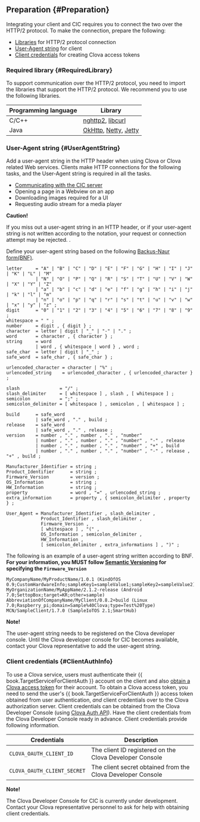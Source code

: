 ## Preparation {#Preparation}
Integrating your client and CIC requires you to connect the two over the HTTP/2 protocol. To make the connection, prepare the following:

* [Libraries](#RequiredLibrary) for HTTP/2 protocol connection
* [User-Agent string](#UserAgentString) for client
* [Client credentials](#ClientAuthInfo) for creating Clova access tokens


### Required library {#RequiredLibrary}

To support communication over the HTTP/2 protocol, you need to import the libraries that support the HTTP/2 protocol. We recommend you to use the following libraries.

| Programming language | Library               |
|---------|------------------------------------|
| C/C++   | [nghttp2](https://nghttp2.org/), [libcurl](https://curl.haxx.se/libcurl/) |
| Java    | [OkHttp](http://square.github.io/okhttp/), [Netty](http://netty.io/), [Jetty](http://www.eclipse.org/jetty/) |


### User-Agent string {#UserAgentString}

Add a user-agent string in the HTTP header when using Clova or Clova related Web services. Clients make HTTP connections for the following tasks, and the User-Agent string is required in all the tasks.

* [Communicating with the CIC server](#ConnectToCIC)
* Opening a page in a Webview on an app
* Downloading images required for a UI
* Requesting audio stream for a media player

<div class="danger">
  <p><strong>Caution!</strong></p>
  <p>If you miss out a user-agent string in an HTTP header, or if your user-agent string is not written according to the notation, your request or connection attempt may be rejected.
.</p>
</div>

Define your user-agent string based on the following [Backus-Naur form(BNF)](https://en.wikipedia.org/wiki/Backus%E2%80%93Naur_form).

```
letter     = "A" | "B" | "C" | "D" | "E" | "F" | "G" | "H" | "I" | "J" | "K" | "L" | "M"
           | "N" | "O" | "P" | "Q" | "R" | "S" | "T" | "U" | "V" | "W" | "X" | "Y" | "Z"
           | "a" | "b" | "c" | "d" | "e" | "f" | "g" | "h" | "i" | "j" | "k" | "l" | "m"
           | "n" | "o" | "p" | "q" | "r" | "s" | "t" | "u" | "v" | "w" | "x" | "y" | "z" ;
digit      = "0" | "1" | "2" | "3" | "4" | "5" | "6" | "7" | "8" | "9" ;
whitespace = " " ;
number     = digit , { digit } ;
character  = letter | digit | "_" | "-" | "." ;
word       = character , { character } ;
string     = word
           | word , { whitespace | word } , word ;
safe_char  = letter | digit | "_" ;
safe_word  = safe_char , { safe_char } ;

urlencoded_character = character | "%" ;
urlencoded_string    = urlencoded_character , { urlencoded_character } ;

slash               = "/" ;
slash_delimiter     = [ whitespace ] , slash , [ whitespace ] ;
semicolon           = ";" ;
semicolon_delimiter = [ whitespace ] , semicolon , [ whitespace ] ;

build      = safe_word
           | safe_word , "." , build ;
release    = safe_word
           | safe_word , "." , release ;
version    = number , "." , number , "." , "number"
           | number , "." , number , "." , "number" , "-" , release
           | number , "." , number , "." , "number" , "+" , build
           | number , "." , number , "." , "number" , "-" , release , "+" , build ;

Manufacturer_Identifier = string ;
Product_Identifier      = string ;
Firmware_Version        = version ;
OS_Information          = string ;
HW_Information          = string ;
property                = word , "=" , urlencoded_string ;
extra_information       = property , { semicolon_delimiter , property } ;

User_Agent = Manufacturer_Identifier , slash_delimiter ,
             Product_Identifier , slash_delimiter ,
             Firmware_Version ,
             [ whitespace ] , "(" ,
             OS_Information , semicolon_delimiter ,
             HW_Information ,
             [ semicolon_delimiter , extra_informations ] , ")" ;
```

The following is an example of a user-agent string written according to BNF. **For your information, you MUST follow [Semantic Versioning](https://semver.org/) for specifying the `Firmware_Version`**

```
MyCompanyName/MyProductName/1.0.1 (KindOfOS 0.9;CustomHardwareInfo;sampleKey1=sampleValue1;sampleKey2=sampleValue2)
MyOrganizationName/MyAppName/2.1.2-release (Android 7.0;SettopBox;target=KR;other=sample)
AbbreviationOfCompanyName/MyClient/0.8.2+build (Linux 7.0;Raspberry_pi;domain=Sample%40Clova;type=Test%20Type)
MCN/SampleClient/1.7.0 (SampleIoTOS 2.1;SmartHub)
```

<div class="danger">
  <p><strong>Note!</strong></p>
  <p>The user-agent string needs to be registered on the Clova developer console. Until the Clova developer console for CIC becomes available, contact your Clova representative to add the user-agent string.</p>
</div>

### Client credentials {#ClientAuthInfo}

To use a Clova service, users must authenticate their {{ book.TargetServiceForClientAuth }} account on the client and also [obtain a Clova access token](#CreateClovaAccessToken) for their account.
To obtain a Clova access token, you need to send the user's {{ book.TargetServiceForClientAuth }} access token obtained from user authentication, _and_  client credentials over to the Clova authorization server.
Client credentials can be obtained from the Clova Developer Console (using [Clova Auth API](/CIC/References/Clova_Auth_API.md)). Have the client credentials from the Clova Developer Console ready in advance. Client credentials provide following information.

| Credentials                   | Description                                              |
|---------------------------|--------------------------------------------------|
| `CLOVA_OAUTH_CLIENT_ID`     | The client ID registered on the Clova Developer Console         |
| `CLOVA_OAUTH_CLIENT_SECRET` | The client secret obtained from the Clova Developer Console |

<div class="note">
  <p><strong>Note!</strong></p>
  <p>The Clova Developer Console for CIC is currently under development. Contact your Clova representative personnel to ask for help with obtaining client credentials.</p>
</div>
